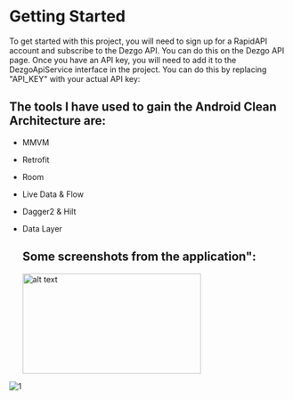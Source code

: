 # Getting Started

To get started with this project, you will need to sign up for a RapidAPI account and subscribe to the Dezgo API. You can do this on the Dezgo API page.
Once you have an API key, you will need to add it to the DezgoApiService interface in the project. You can do this by replacing "API_KEY" with your actual API key:

## The tools I have used to gain the Android Clean Architecture are:

- MMVM
- Retrofit
- Room
- Live Data & Flow
- Dagger2 & Hilt
- Data Layer 

  ## Some screenshots from the application":
  
  <img src="https://user-images.githubusercontent.com/85438205/233826045-56315498-e198-41b9-a56b-0750ac763e5f.jpg" alt="alt text" width="320" height="180">

![1](https://user-images.githubusercontent.com/85438205/233826045-56315498-e198-41b9-a56b-0750ac763e5f.jpg)
